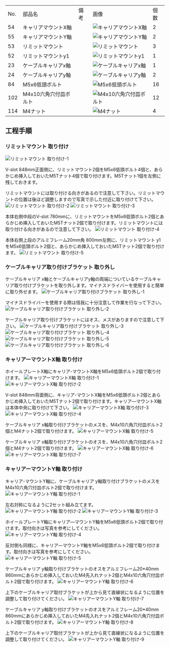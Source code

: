 <table class="packing-list">
    <tbody>
        <tr>
            <td>No.</td>
            <td>部品名</td>
            <td>備考</td>
            <td class="packing-img">画像</td>
            <td>個数</td>
        </tr>
        <tr>
            <td>54</td>
            <td>キャリアマウントX軸</td>
            <td></td>
            <td><img src="./images/packing/054.jpg" alt="キャリアマウントX軸"></td>
            <td>2</td>
        </tr>
        <tr>
            <td>55</td>
            <td>キャリアマウントY軸</td>
            <td></td>
            <td><img src="./images/packing/055.jpg" alt="キャリアマウントY軸"></td>
            <td>2</td>
        </tr>
        <tr>
            <td>53</td>
            <td>リミットマウント</td>
            <td></td>
            <td><img src="./images/packing/053.jpg" alt="リミットマウント"></td>
            <td>3</td>
        </tr>
        <tr>
            <td>52</td>
            <td>リミットマウントy1</td>
            <td></td>
            <td><img src="./images/packing/052.jpg" alt="リミットマウントy1"></td>
            <td>1</td>
        </tr>
        <tr>
            <td>23</td>
            <td>ケーブルキャリアx軸</td>
            <td></td>
            <td><img src="./images/packing/023.jpg" alt="ケーブルキャリアx軸"></td>
            <td>1</td>
        </tr>
        <tr>
            <td>24</td>
            <td>ケーブルキャリアy軸</td>
            <td></td>
            <td><img src="./images/packing/024.jpg" alt="ケーブルキャリアy軸"></td>
            <td>2</td>
        </tr>
        <tr>
            <td>84</td>
            <td>M5x6低頭ボルト</td>
            <td></td>
            <td><img src="./images/packing/084.jpg" alt="M5x6低頭ボルト"></td>
            <td>16</td>
        </tr>
        <tr>
            <td>102</td>
            <td>M4x10六角穴付皿ボルト</td>
            <td></td>
            <td><img src="./images/packing/102.jpg" alt="M4x10六角穴付皿ボルト"></td>
            <td>12</td>
        </tr>
        <tr>
            <td>114</td>
            <td>M4ナット</td>
            <td></td>
            <td><img src="./images/packing/114.jpg" alt="M4ナット"></td>
            <td>4</td>
        </tr>
    </tbody>
</table>

## 工程手順

### リミットマウント 取り付け
<img src="./images/13/001.jpg" alt="リミットマウント 取り付け-1">

V-slot 848mm正面側に、リミットマウント2個をM5x6低頭ボルト4個と、あらかじめ挿入しておいたM5Tナット4個で取り付けます。M5Tナット1個を左側に残しておきます。

リミットマウントには取り付ける向きがあるので注意して下さい。リミットマウントの位置は後ほど調整しますので写真で示した付近に取り付けて下さい。
<img src="./images/13/002.jpg" alt="リミットマウント 取り付け-2">
<img src="./images/13/003.jpg" alt="リミットマウント 取り付け-3">

本体右側中段のV-slot 780mmに、リミットマウントをM5x6低頭ボルト2個とあらかじめ挿入しておいたM5Tナット2個で取り付けます。リミットマウントには取り付ける向きがあるので注意して下さい。
<img src="./images/13/004.jpg" alt="リミットマウント 取り付け-4">

本体右側上段のアルミフレーム20mm角 800mm左側に、リミットマウント y1をM5x6低頭ボルト2個と、あらかじめ挿入しておいたM5Tナット2個で取り付けます。
<img src="./images/13/005.jpg" alt="リミットマウント 取り付け-5">


### ケーブルキャリア取り付けブラケット 取り外し
ケーブルキャリア x軸とケーブルキャリアy軸の両端についているケーブルキャリア取り付けブラケットを取り外します。マイナスドライバーを使用すると簡単に取り外せます。
<img src="./images/13/006.jpg" alt="ケーブルキャリア取り付けブラケット 取り外し-1">

マイナスドライバーを使用する際は怪我に十分注意して作業を行なって下さい。
<img src="./images/13/007.jpg" alt="ケーブルキャリア取り付けブラケット 取り外し-2">

ケーブルキャリア取り付けブラケットにはオス、メスがありますので注意して下さい。
<img src="./images/13/008.jpg" alt="ケーブルキャリア取り付けブラケット 取り外し-3">
<img src="./images/13/009.jpg" alt="ケーブルキャリア取り付けブラケット 取り外し-4">
<img src="./images/13/010.jpg" alt="ケーブルキャリア取り付けブラケット 取り外し-5">
<img src="./images/13/011.jpg" alt="ケーブルキャリア取り付けブラケット 取り外し-6">

### キャリアーマウントX軸 取り付け
ホイールプレートX軸にキャリア-マウントX軸をM5x6低頭ボルト2個で取り付けます。
<img src="./images/13/012.jpg" alt="キャリアーマウントX軸 取り付け-1">
<img src="./images/13/013.jpg" alt="キャリアーマウントX軸 取り付け-2">

V-slot 848mm背面側に、キャリア-マウントX軸をM5x6低頭ボルト2個とあらかじめ挿入しておいたM5Tナット2個で取り付けます。キャリア―マウントX軸は本体中央に取り付けて下さい。
<img src="./images/13/014.jpg" alt="キャリアーマウントX軸 取り付け-3">
<img src="./images/13/015.jpg" alt="キャリアーマウントX軸 取り付け-4">

ケーブルキャリア x軸取り付けブラケットのメスを、M4x10六角穴付皿ボルト2個とM4ナット2個で取り付けます。
<img src="./images/13/016.jpg" alt="キャリアーマウントX軸 取り付け-5">

ケーブルキャリア x軸取り付けブラケットのオスを、M4x10六角穴付皿ボルト2個とM4ナット2個で取り付けます。
<img src="./images/13/017.jpg" alt="キャリアーマウントX軸 取り付け-6">
<img src="./images/13/018.jpg" alt="キャリアーマウントX軸 取り付け-7">

### キャリアーマウントY軸 取り付け
キャリア-マウントY軸に、ケーブルキャリア y軸取り付けブラケットのメスをM4x10六角穴付皿ボルト2個で取り付けます。
<img src="./images/13/019.jpg" alt="キャリアーマウントY軸 取り付け-1">

左右対称になるように2セット組み立てます。
<img src="./images/13/020.jpg" alt="キャリアーマウントY軸 取り付け-2">
<img src="./images/13/021.jpg" alt="キャリアーマウントY軸 取り付け-3">

ホイールプレートY軸にキャリア―マウントY軸をM5x6低頭ボルト2個で取り付けます。取付向きは写真を参考にしてください。
<img src="./images/13/022.jpg" alt="キャリアーマウントY軸 取り付け-4">

反対側も同様に、キャリア―マウントY軸をM5x6低頭ボルト2個で取り付けます。取付向きは写真を参考にしてください。
<img src="./images/13/023.jpg" alt="キャリアーマウントY軸 取り付け-5">

ケーブルキャリア y軸取り付けブラケットのオスをアルミフレーム20*40mm 860mmにあらかじめ挿入しておいたM4先入れナット2個とM4x10六角穴付皿ボルト2個で取り付けます。
<img src="./images/13/024.jpg" alt="キャリアーマウントY軸 取り付け-6">

上下のケーブルキャリア取付ブラケットが上から見て直線状になるように位置を調整して取り付けてください。
<img src="./images/13/025.jpg" alt="キャリアーマウントY軸 取り付け-7">

ケーブルキャリア y軸取り付けブラケットのオスをアルミフレーム20*40mm 860mmにあらかじめ挿入しておいたM4先入れナット2個とM4x10六角穴付皿ボルト2個で取り付けます。
<img src="./images/13/026.jpg" alt="キャリアーマウントY軸 取り付け-8">

上下のケーブルキャリア取付ブラケットが上から見て直線状になるように位置を調整して取り付けてください。
<img src="./images/13/027.jpg" alt="キャリアーマウントY軸 取り付け-9">